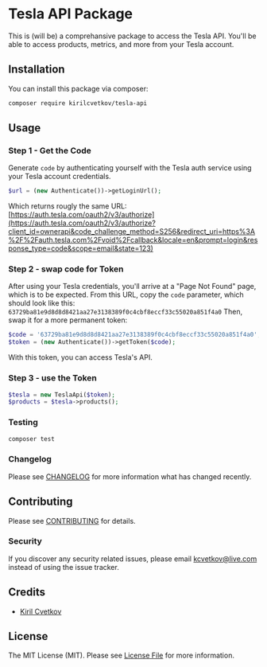 # Tesla API Package

This is (will be) a comprehansive package to access the Tesla API. You'll be able to access products, metrics, and more from your Tesla account.

## Installation

You can install this package via composer:

```bash
composer require kirilcvetkov/tesla-api
```

## Usage

### Step 1 - Get the Code
Generate `code` by authenticating yourself with the Tesla auth service using your Tesla account credentials.

```php
$url = (new Authenticate())->getLoginUrl();
```

Which returns rougly the same URL: [https://auth.tesla.com/oauth2/v3/authorize](https://auth.tesla.com/oauth2/v3/authorize?client_id=ownerapi&code_challenge_method=S256&redirect_uri=https%3A%2F%2Fauth.tesla.com%2Fvoid%2Fcallback&locale=en&prompt=login&response_type=code&scope=email&state=123)

### Step 2 - swap code for Token
After using your Tesla credentials, you'll arrive at a "Page Not Found" page, which is to be expected.
From this URL, copy the `code` parameter, which should look like this: `63729ba81e9d8d8d8421aa27e3138389f0c4cbf8eccf33c55020a851f4a0`
Then, swap it for a more permanent token:

```php
$code = '63729ba81e9d8d8d8421aa27e3138389f0c4cbf8eccf33c55020a851f4a0';
$token = (new Authenticate())->getToken($code);
```

With this token, you can access Tesla's API.

### Step 3 - use the Token

```php
$tesla = new TeslaApi($token);
$products = $tesla->products();
```

### Testing

```bash
composer test
```

### Changelog

Please see [CHANGELOG](CHANGELOG.md) for more information what has changed recently.

## Contributing

Please see [CONTRIBUTING](CONTRIBUTING.md) for details.

### Security

If you discover any security related issues, please email kcvetkov@live.com instead of using the issue tracker.

## Credits

-   [Kiril Cvetkov](https://github.com/kirilcvetkov)

## License

The MIT License (MIT). Please see [License File](LICENSE.md) for more information.
